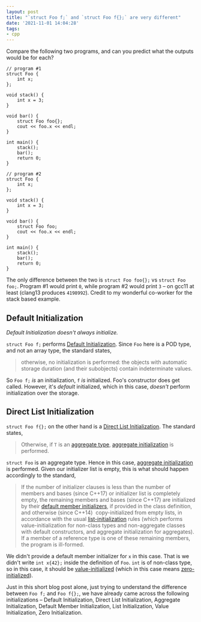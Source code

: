 ```yaml
---
layout: post
title: "`struct Foo f;` and `struct Foo f{};` are very different"
date: '2021-11-01 14:04:28'
tags:
- cpp
---
```


Compare the following two programs, and can you predict what the outputs would be for each?

    // program #1
    struct Foo {
        int x;
    };
    
    void stack() {
        int x = 3;
    }
    
    void bar() {
        struct Foo foo{};
        cout << foo.x << endl;
    }
    
    int main() {
        stack();
        bar();
        return 0;
    }

    // program #2
    struct Foo {
        int x;
    };
    
    void stack() {
        int x = 3;
    }
    
    void bar() {
        struct Foo foo;
        cout << foo.x << endl;
    }
    
    int main() {
        stack();
        bar();
        return 0;
    }

<!--kg-card-end: markdown-->

The only difference between the two is `struct Foo foo{};` vs `struct Foo foo;`. Program #1 would print `0`, while program #2 would print `3` – on gcc11 at least (clang13 produces `4198992`). Credit to my wonderful co-worker for the stack based example.

## Default Initialization

_Default Initialization doesn't always initialize._

`struct Foo f;` performs [Default Initialization](https://en.cppreference.com/w/cpp/language/default_initialization). Since `Foo` here is a POD type, and not an array type, the standard states,

> otherwise, no initialization is performed: the objects with automatic storage duration (and their subobjects) contain indeterminate values.

So `Foo f;` _is_ an initialization, `f` _is_ initialized. Foo's constructor does get called. However, it's _default_ initialized, which in this case, _doesn't_ perform initialization over the storage.

## Direct List Initialization

`struct Foo f{};` on the other hand is a [Direct List Initialization](https://en.cppreference.com/w/cpp/language/list_initialization). The standard states,

> Otherwise, if `T` is an [aggregate type](https://en.cppreference.com/w/cpp/language/aggregate_initialization), [aggregate initialization](https://en.cppreference.com/w/cpp/language/aggregate_initialization) is performed.

`struct Foo` is an aggregate type. Hence in this case, [aggregate initialization](https://en.cppreference.com/w/cpp/language/aggregate_initialization) is performed. Given our initializer list is empty, this is what should happen accordingly to the standard,

> If the number of initializer clauses is less than the number of members and bases (since C++17) or initializer list is completely empty, the remaining members and bases (since C++17) are initialized by their [default member initializers](https://en.cppreference.com/w/cpp/language/data_members#Member_initialization), if provided in the class definition, and otherwise (since C++14) &nbsp;copy-initialized from empty lists, in accordance with the usual [list-initialization](https://en.cppreference.com/w/cpp/language/list_initialization) rules (which performs value-initialization for non-class types and non-aggregate classes with default constructors, and aggregate initialization for aggregates). If a member of a reference type is one of these remaining members, the program is ill-formed.

We didn't provide a default member initializer for `x` in this case. That is we didn't write `int x{42};` inside the definition of `Foo`. `int` is of non-class type, so in this case, it should be [value-initialized](https://en.cppreference.com/w/cpp/language/value_initialization) (which in this case means [zero-initialized](https://en.cppreference.com/w/cpp/language/zero_initialization)).

Just in this short blog post alone, just trying to understand the difference between `Foo f;` and `Foo f{};`, we have already came across the following initializations – Default Initialization, Direct List Initialization, Aggregate Initialization, Default Member Initialization, List Initialization, Value Initialization, Zero Initialization.

